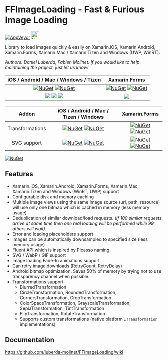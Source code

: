 # FFImageLoading - Fast & Furious Image Loading 

[![AppVeyor][ci-img]][ci-link] <a href="https://www.buymeacoffee.com/AU3KQCy6N" target="_blank"><img src="https://www.buymeacoffee.com/assets/img/custom_images/orange_img.png" alt="Buy Me A Coffee" style="height: 25px !important;width: auto !important;" ></a>

Library to load images quickly & easily on Xamarin.iOS, Xamarin.Android, Xamarin.Forms, Xamarin.Mac / Xamarin.Tizen and Windows (UWP, WinRT).

*Authors: Daniel Luberda, Fabien Molinet. If you would like to help maintaining the project, just let us know!*

| iOS / Android / Mac / Windows / Tizen | Xamarin.Forms |
|:--------------------------------:|:-------------:|
| [![NuGet][ffil-img]][ffil-link] [![NuGet][preffil-img]][preffil-link] | [![NuGet][forms-img]][forms-link] [![NuGet][preforms-img]][preforms-link] |
| [![][demo-droid-img]][demo-droid-src] [![][demo-win-img]][demo-win-src] [![][demo-mvvmcross-img]][demo-mvvmcross-src] | [![][demo-forms-img]][demo-forms-src] |

| Addon | iOS / Android / Mac / Tizen / Windows | Xamarin.Forms |
|:-----:|:-----------------------:|:-------------:|
| Transformations | [![NuGet][trans-img]][trans-link] [![NuGet][pretrans-img]][pretrans-link] | [![NuGet][trans-img]][trans-link] [![NuGet][pretrans-img]][pretrans-link] |
| SVG support | [![NuGet][svg-img]][svg-link] [![NuGet][presvg-img]][presvg-link] | [![NuGet][svgforms-img]][svgforms-link] [![NuGet][presvgforms-img]][presvgforms-link] |

[![NuGet][ffimageloading]][ffimageloading_large]

## Features

- Xamarin.iOS, Xamarin.Android, Xamarin.Forms, Xamarin.Mac, Xamarin.Tizen and Windows (WinRT, UWP) support
- Configurable disk and memory caching
- Multiple image views using the same image source (url, path, resource) will use only one bitmap which is cached in memory (less memory usage)
- Deduplication of similar download/load requests. *(If 100 similar requests arrive at same time then one real loading will be performed while 99 others will wait).*
- Error and loading placeholders support
- Images can be automatically downsampled to specified size (less memory usage)
- Fluent API which is inspired by Picasso naming
- SVG / WebP / GIF support
- Image loading Fade-In animations support
- Can retry image downloads (RetryCount, RetryDelay)
- Android bitmap optimization. Saves 50% of memory by trying not to use transparency channel when possible.
- Transformations support
  - BlurredTransformation
  - CircleTransformation, RoundedTransformation, CornersTransformation, CropTransformation
  - ColorSpaceTransformation, GrayscaleTransformation, SepiaTransformation, TintTransformation
  - FlipTransformation, RotateTransformation
  - Supports custom transformations (native platform `ITransformation` implementations)

## Documentation

https://github.com/luberda-molinet/FFImageLoading/wiki

[what-is-this]: various_images_and_image_links

[ci-img]: https://img.shields.io/appveyor/ci/daniel-luberda/ffimageloading.svg
[ci-link]: https://ci.appveyor.com/project/daniel-luberda/ffimageloading

[donate-img]: https://www.buymeacoffee.com/assets/img/custom_images/orange_img.png
[donate-link]: https://www.buymeacoffee.com/AU3KQCy6N

[ffil-img]: https://img.shields.io/nuget/v/Xamarin.FFImageLoading.svg
[ffil-link]: https://www.nuget.org/packages/Xamarin.FFImageLoading
[forms-img]: https://img.shields.io/nuget/v/Xamarin.FFImageLoading.Forms.svg
[forms-link]: https://www.nuget.org/packages/Xamarin.FFImageLoading.Forms
[trans-img]: https://img.shields.io/nuget/v/Xamarin.FFImageLoading.Transformations.svg
[trans-link]: https://www.nuget.org/packages/Xamarin.FFImageLoading.Transformations
[svg-img]: https://img.shields.io/nuget/v/Xamarin.FFImageLoading.Svg.svg
[svg-link]: https://www.nuget.org/packages/Xamarin.FFImageLoading.Svg
[svgforms-img]: https://img.shields.io/nuget/v/Xamarin.FFImageLoading.Svg.Forms.svg
[svgforms-link]: https://www.nuget.org/packages/Xamarin.FFImageLoading.Svg.Forms

[preffil-img]: https://img.shields.io/nuget/vpre/Xamarin.FFImageLoading.svg
[preffil-link]: https://www.nuget.org/packages/Xamarin.FFImageLoading
[preforms-img]: https://img.shields.io/nuget/vpre/Xamarin.FFImageLoading.Forms.svg
[preforms-link]: https://www.nuget.org/packages/Xamarin.FFImageLoading.Forms
[pretrans-img]: https://img.shields.io/nuget/vpre/Xamarin.FFImageLoading.Transformations.svg
[pretrans-link]: https://www.nuget.org/packages/Xamarin.FFImageLoading.Transformations
[presvg-img]: https://img.shields.io/nuget/vpre/Xamarin.FFImageLoading.Svg.svg
[presvg-link]: https://www.nuget.org/packages/Xamarin.FFImageLoading.Svg
[presvgforms-img]: https://img.shields.io/nuget/vpre/Xamarin.FFImageLoading.Svg.Forms.svg
[presvgforms-link]: https://www.nuget.org/packages/Xamarin.FFImageLoading.Svg.Forms

[ffimageloading_large]: https://raw.githubusercontent.com/luberda-molinet/FFImageLoading/master/samples/Screenshots/ffimageloading_large.png
[ffimageloading]: https://raw.githubusercontent.com/luberda-molinet/FFImageLoading/master/samples/Screenshots/ffimageloading.png

[demo-forms-img]: https://img.shields.io/badge/demo-xamarin.forms-orange.svg
[demo-forms-src]: https://github.com/luberda-molinet/FFImageLoading/tree/master/samples/ImageLoading.Forms.Sample
[demo-droid-img]: https://img.shields.io/badge/demo-android-orange.svg
[demo-droid-src]: https://github.com/luberda-molinet/FFImageLoading/tree/master/samples/ImageLoading.MvvmCross.Sample
[demo-mvvmcross-img]: https://img.shields.io/badge/demo-mvvmcross-orange.svg
[demo-mvvmcross-src]: https://github.com/luberda-molinet/FFImageLoading/tree/master/samples/ImageLoading.Sample
[demo-win-img]: https://img.shields.io/badge/demo-win-orange.svg
[demo-win-src]: https://github.com/luberda-molinet/FFImageLoading/tree/master/samples/Simple.WinPhone.Sample
[dev-nugets-img]: https://img.shields.io/badge/nugets-dev-yellow.svg
[dev-nugets]: https://github.com/luberda-molinet/FFImageLoading/wiki/Dev-NuGet-packages

